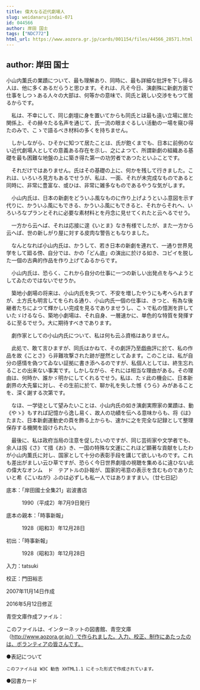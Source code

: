 ```yaml
---
title: 偉大なる近代劇場人
slug: weidanarujindai-071
id: 044566
author: 岸田 国士
tags: ["NDC772"]
html_url: https://www.aozora.gr.jp/cards/001154/files/44566_28571.html
---
```


## author: 岸田 国士

小山内薫氏の業蹟について、最も理解あり、同時に、最も詳細な批評を下し得る人は、他に多くあるだらうと思ひます。それは、凡そ今日、演劇殊に新劇方面で仕事をしつゝある人々の大部は、何等かの意味で、同氏と親しい交渉をもつて居るからです。

　私は、不幸にして、同じ劇壇に身を置いてからも同氏とは最も遠い立場に居た関係上、その赫々たる名声を通じて、氏一流の眼まぐるしい活動の一場を窺ひ得たのみで、こゝで語るべき材料の多くを持ちません。

　しかしながら、ひそかに知つて居たことは、氏が飽くまでも、日本に前例のない近代劇場人としての意義ある存在を示し、之によつて、所謂新劇の組織ある基礎を最も困難な地盤の上に築き得た第一の功労者であつたといふことです。

　それだけではありません。氏はその基礎の上に、何かを残して行きました。これは、いろいろ見方もあるでせうが、私は、一面、それが未完成なものであると同時に、非常に豊富な、或ひは、非常に雑多なものであるやうな気がします。

　小山内氏は、日本の新劇をどういふ風なものに作り上げようといふ意図を示す代りに、かういふ風にもできる、かういふ風にもできると、それからそれへ、いろいろなプランとそれに必要な素材料とを丹念に見せてくれたと云へるでせう。

　一方から云へば、それは応接に遑《いとま》なき有様でしたが、また一方から云へば、世の新しがり屋に対する皮肉な警告ともなりました。

　なんとなれば小山内氏は、かうして、若き日本の新劇を連れて、一通り世界見学をして廻る傍、自分では、かの「どん底」の演出に於ける如き、コピイを脱した一個の古典的作品を作り上げてゐるからです。

　小山内氏は、恐らく、これから自分の仕事に一つの新しい出発点を与へようとしてゐたのではないでせうか。

　築地小劇場の将来は、小山内氏を失つて、不安を増したやうにも考へられますが、土方氏も明言してをられる通り、小山内氏一個の仕事は、きつと、有為な後継者たちによつて輝かしい完成を見るでありませうし、こゝで私の憶測を許していたゞけるなら、築地小劇場は、それ自身、一層速かに、単色的な特質を発揮するに至るでせう。大に期待すべきであります。

　劇作家としての小山内氏について、私は何も云ふ資格はありません。

　此処で、敢て言ひますが、同氏はかねて、その劇評乃至戯曲評に於て、私の作品を故《ことさ》ら非難攻撃された跡が歴然としてゐます。このことは、私が自分の感情を偽つてゐない証拠に書き添へるのですが、私個人としては、終生忘れることの出来ない事実です。しかしながら、それには相当な理由がある。その理由は、何時か、誰かゞ明かにしてくれるでせう。私は、たゞ此の機会に、日本新劇界の大先輩に対し、その生前に於て、聊か礼を失した憾《うら》みがあることを、深く謝する次第です。

　なほ、一学徒として望みたいことは、小山内氏の如き演劇実際家の業蹟は、動《やゝ》もすれば記憶から逸し易く、故人の功績を伝へる意味からも、将《は》たまた、日本新劇運動史の頁を飾る上からも、速かに之を完全な記録として整理保存する機関を設けられたい。

　最後に、私は政府当局の注意を促したいのですが、同じ芸術家や文学者でも、余人は扨《さ》て措《お》き、一国の特殊な文運にこれほど顕著な貢献をしたわが小山内薫氏に対し、国家として十分の表彰手段を講じて欲しいものです。これも差出がましい云ひ草ですが、恐らく今日世界劇壇の視聴を集めるに違ひない此の偉大なオンム　ド　テアトルの訃報が、国家的弔意の表示を含むものでありたいと希《こいねが》ふのは必ずしも私一人ではありますまい。（廿七日記）













底本：「岸田國士全集21」岩波書店

　　　1990（平成2）年7月9日発行

底本の親本：「時事新報」

　　　1928（昭和3）年12月28日

初出：「時事新報」

　　　1928（昭和3）年12月28日

入力：tatsuki

校正：門田裕志

2007年11月14日作成

2016年5月12日修正

青空文庫作成ファイル：

このファイルは、インターネットの図書館、青空文庫（http://www.aozora.gr.jp/）で作られました。入力、校正、制作にあたったのは、ボランティアの皆さんです。











●表記について


	このファイルは W3C 勧告 XHTML1.1 にそった形式で作成されています。







●図書カード